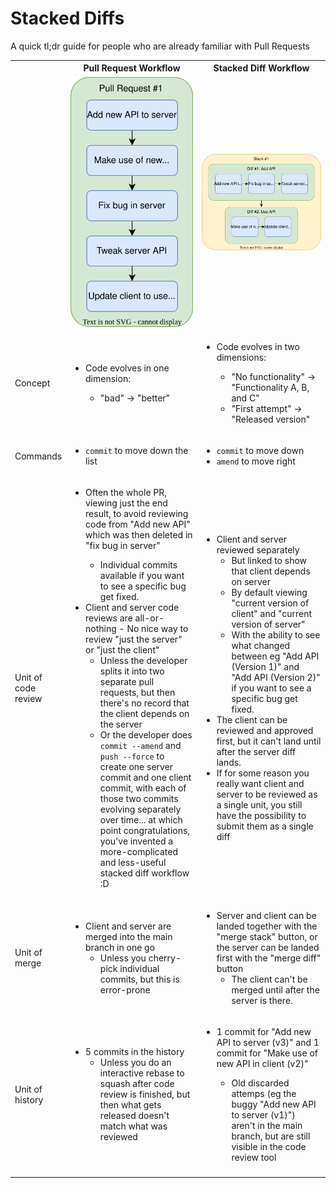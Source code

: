 Stacked Diffs
=============

A quick tl;dr guide for people who are already familiar with Pull Requests

<table>
<tr>
	<th width="10%"></th>
	<th width="45%" style="text-align: center">Pull Request Workflow</th>
	<th width="45%" style="text-align: center">Stacked Diff Workflow</th>
</tr>
<tr class="images">
	<td></td>
	<td style="text-align: center"><img src="pr.drawio.svg" /></td>
	<td style="text-align: center"><img src="stack.drawio.svg" /></td>
</tr>
<tr>
	<td>Concept</td>
	<td>
		<ul>
			<li>Code evolves in one dimension:</li>
			<ul>
				<li>"bad" &rarr; "better"</li>
			</ul>
		</ul>
	</td>
	<td>
		<ul>
			<li>Code evolves in two dimensions:</li>
			<ul>
				<li>"No functionality" &rarr; "Functionality A, B, and C"</li>
				<li>"First attempt" &rarr; "Released version"</li>
			</ul>
		</ul>
	</td>
</tr>
<tr>
	<td>Commands</td>
	<td>
		<ul>
			<li><code>commit</code> to move down the list</li>
		</ul>
	</td>
	<td>
		<ul>
			<li><code>commit</code> to move down</li>
			<li><code>amend</code> to move right</li>
		</ul>
	</td>
</tr>
<tr>
	<td>Unit of code review</td>
	<td>
		<ul>
			<li>Often the whole PR, viewing just the end result, to avoid reviewing code from "Add new API" which was then deleted in "fix bug in server"</li>
			<ul>
				<li>Individual commits available if you want to see a specific bug get fixed.</li>
			</ul>
			<li>Client and server code reviews are all-or-nothing - No nice way to review "just the server" or "just the client"
			<ul>
				<li>Unless the developer splits it into two separate pull requests, but then there's no record that the client depends on the server</li>
				<li>Or the developer does <code>commit --amend</code> and <code>push --force</code> to create one server commit and one client commit, with each of those two commits evolving separately over time... at which point congratulations, you've invented a more-complicated and less-useful stacked diff workflow :D
			</ul>
		</ul>
	</td>
	<td>
		<ul>
			<li>Client and server reviewed separately
			<ul>
				<li>But linked to show that client depends on server
				<li>By default viewing "current version of client" and "current version of server"
				<li>With the ability to see what changed between eg "Add API (Version 1)" and "Add API (Version 2)" if you want to see a specific bug get fixed.</li>
			</ul>
			<li>The client can be reviewed and approved first, but it can't land until after the server diff lands.</li>
			<li>If for some reason you really want client and server to be reviewed as a single unit, you still have the possibility to submit them as a single diff</li>
		</ul>
	</td>
</tr>
<tr>
	<td>Unit of merge</td>
	<td>
		<ul>
			<li>Client and server are merged into the main branch in one go
			<ul>
				<li>Unless you cherry-pick individual commits, but this is error-prone</li>
			</ul>
		</ul>
	</td>
	<td>
		<ul>
			<li>Server and client can be landed together with the "merge stack" button, or the server can be landed first with the "merge diff" button
			<ul>
				<li>The client can't be merged until after the server is there.</li>
			</ul>
		<ul>
	</td>
</tr>
<tr>
	<td>Unit of history</td>
	<td>
		<ul>
			<li>5 commits in the history
			<ul>
				<li>Unless you do an interactive rebase to squash after code review is finished, but then what gets released doesn't match what was reviewed</li>
			</ul>
		</ul>
	</td>
	<td>
		<ul>
			<li>1 commit for "Add new API to server (v3)" and 1 commit for "Make use of new API in client (v2)"</li>
			<ul>
				<li>Old discarded attemps (eg the buggy "Add new API to server (v1)") aren't in the main branch, but are still visible in the code review tool</li>
			</ul>
		</ul>
	</td>
</tr>
<tr>
	<td></td>
	<td></td>
	<td></td>
</tr>
</table>
